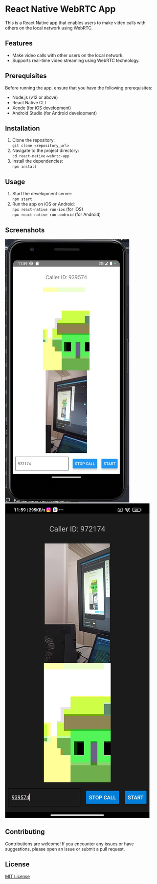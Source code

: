 <!DOCTYPE html>
<html>
<head>
  <title>React Native WebRTC App</title>
</head>
<body>
  <h1>React Native WebRTC App</h1>

  <p>This is a React Native app that enables users to make video calls with others on the local network using WebRTC.</p>

  <h2>Features</h2>
  <ul>
    <li>Make video calls with other users on the local network.</li>
    <li>Supports real-time video streaming using WebRTC technology.</li>
  </ul>

  <h2>Prerequisites</h2>
  <p>Before running the app, ensure that you have the following prerequisites:</p>
  <ul>
    <li>Node.js (v12 or above)</li>
    <li>React Native CLI</li>
    <li>Xcode (for iOS development)</li>
    <li>Android Studio (for Android development)</li>
  </ul>

  <h2>Installation</h2>
  <ol>
    <li>Clone the repository:<br>
      <code>git clone &lt;repository_url&gt;</code></li>
    <li>Navigate to the project directory:<br>
      <code>cd react-native-webrtc-app</code></li>
    <li>Install the dependencies:<br>
      <code>npm install</code></li>
  </ol>

  <h2>Usage</h2>
  <ol>
    <li>Start the development server:<br>
      <code>npm start</code></li>
    <li>Run the app on iOS or Android:<br>
      <code>npx react-native run-ios</code> (for iOS)<br>
      <code>npx react-native run-android</code> (for Android)</li>
  </ol>

  <h2>Screenshots</h2>
  <!-- Add screenshots or preview images of the app here -->
  <img src="./screenshots/screenshot1.jpg" alt="Screenshot 1">
  <img src="./screenshots/screenshot2.jpg" alt="Screenshot 2">

  <h2>Contributing</h2>
  <p>Contributions are welcome! If you encounter any issues or have suggestions, please open an issue or submit a pull request.</p>

  <h2>License</h2>
  <p><a href="LICENSE">MIT License</a></p>
</body>
</html>
